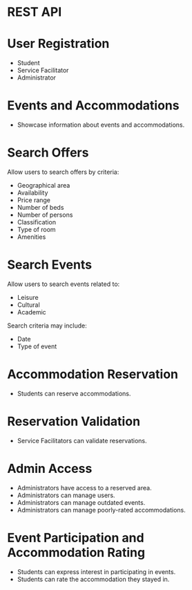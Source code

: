 # REST API

# User Registration

- Student
- Service Facilitator
- Administrator

# Events and Accommodations

- Showcase information about events and accommodations.

# Search Offers

Allow users to search offers by criteria:

- Geographical area
- Availability
- Price range
- Number of beds
- Number of persons
- Classification
- Type of room
- Amenities

# Search Events

Allow users to search events related to:

- Leisure
- Cultural
- Academic

Search criteria may include:

- Date
- Type of event

# Accommodation Reservation

- Students can reserve accommodations.

# Reservation Validation

- Service Facilitators can validate reservations.

# Admin Access

- Administrators have access to a reserved area.
- Administrators can manage users.
- Administrators can manage outdated events.
- Administrators can manage poorly-rated accommodations.

# Event Participation and Accommodation Rating

- Students can express interest in participating in events.
- Students can rate the accommodation they stayed in.
